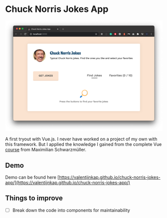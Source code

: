 # Chuck Norris Jokes App

![App example](screenshot.png)

A first tryout with Vue.js. I never have worked on a project of my own with this framework. But I applied the knowledge I gained from the complete Vue [course](https://www.udemy.com/course/vuejs-2-the-complete-guide/) from Maximilian Schwarzmüller.

## Demo

Demo can be found here [https://valentijnkap.github.io/chuck-norris-jokes-app/](https://valentijnkap.github.io/chuck-norris-jokes-app/)

## Things to improve

- [ ] Break down the code into components for maintainability
